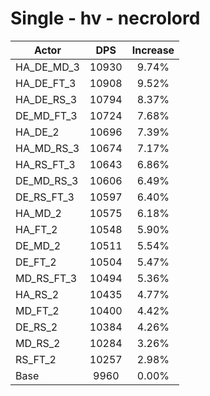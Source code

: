 # Single - hv - necrolord
| Actor | DPS | Increase |
|---|:---:|:---:|
|HA_DE_MD_3|10930|9.74%|
|HA_DE_FT_3|10908|9.52%|
|HA_DE_RS_3|10794|8.37%|
|DE_MD_FT_3|10724|7.68%|
|HA_DE_2|10696|7.39%|
|HA_MD_RS_3|10674|7.17%|
|HA_RS_FT_3|10643|6.86%|
|DE_MD_RS_3|10606|6.49%|
|DE_RS_FT_3|10597|6.40%|
|HA_MD_2|10575|6.18%|
|HA_FT_2|10548|5.90%|
|DE_MD_2|10511|5.54%|
|DE_FT_2|10504|5.47%|
|MD_RS_FT_3|10494|5.36%|
|HA_RS_2|10435|4.77%|
|MD_FT_2|10400|4.42%|
|DE_RS_2|10384|4.26%|
|MD_RS_2|10284|3.26%|
|RS_FT_2|10257|2.98%|
|Base|9960|0.00%|
